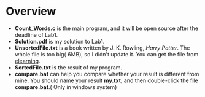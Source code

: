 # Overview
* **Count_Words.c** is the main program, and it will be open source after the deadline of Lab1.
* **Solution.pdf** is my solution to Lab1.
* **UnsortedFile.txt** is a book written by J. K. Rowling, *Harry Potter*. The whole file is too big( 6MB), so I didn't update it. You can get the file from [elearning](http://elearning.fudan.edu.cn/access/content/group/711575ab-d720-4e50-b037-95c97b2fefe1/%E5%93%88%E5%88%A9%E6%B3%A2%E7%89%B9%E5%85%A8%E9%9B%86_%E8%8B%B1%E6%96%87%E7%89%88_.txt).
* **SortedFile.txt** is the result of my program.
* **compare.bat** can help you compare whether your result is different from mine. You should name your result **my.txt**, and then double-click the file **compare.bat**.( Only in windows system)
